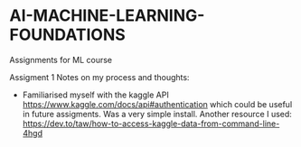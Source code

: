 # AI-MACHINE-LEARNING-FOUNDATIONS
Assignments for ML course


Assigment 1 Notes on my process and thoughts:

- Familiarised myself with the kaggle API https://www.kaggle.com/docs/api#authentication which could be useful in future 
assigments. Was a very simple install. Another resource I used: https://dev.to/taw/how-to-access-kaggle-data-from-command-line-4hgd



